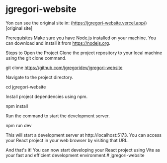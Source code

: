 # jgregori-website
Yon can see the original site in:  (https://jgregori-website.vercel.app/)[original site]

Prerequisites Make sure you have Node.js installed on your machine. You can download and install it from https://nodejs.org.

Steps to Open the Project Clone the project repository to your local machine using the git clone command.

   git clone https://github.com/jgregoridev/jgregori-website

Navigate to the project directory.

   cd jgregori-website



Install project dependencies using npm.

   npm install

Run the command to start the development server.

   npm run dev

This will start a development server at http://localhost:5173. You can access your React project in your web browser by visiting that URL.

And that's it! You can now start developing your React project using Vite as your fast and efficient development environment.# jgregori-website
